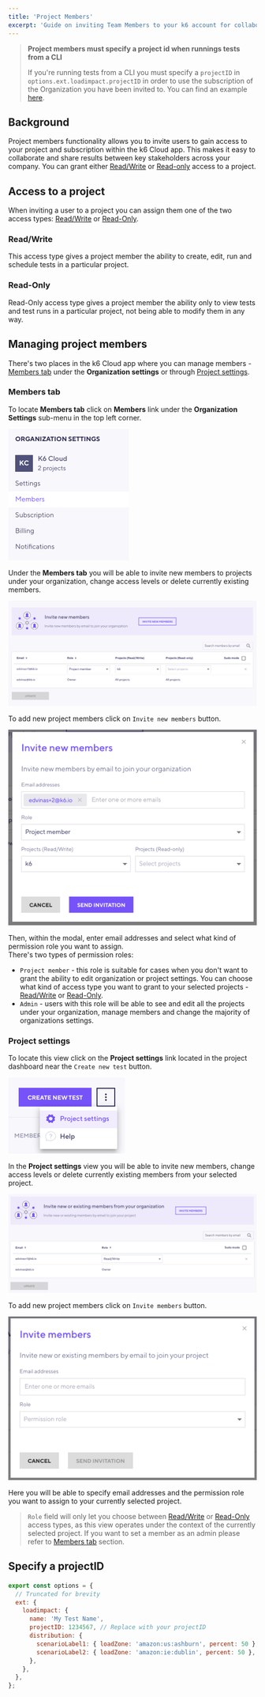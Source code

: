 ```yaml
---
title: 'Project Members'
excerpt: 'Guide on inviting Team Members to your k6 account for collaboration'
---
```



> <b>Project members must specify a project id when runnings tests from a CLI</b>
> 
> If you're running tests from a CLI you must specify a `projectID` in `options.ext.loadimpact.projectID` in order to use the subscription of the Organization you have been invited to. You can find an example [here](/cloud/project-and-team-management/project-members/#specify-a-projectid).

## Background

Project members functionality allows you to invite users to gain access to your project and subscription within the k6 Cloud app. This makes it easy to collaborate and share results between key stakeholders across your company. You can grant either [Read/Write](/cloud/project-and-team-management/project-members/#read-write) or [Read-only](/cloud/project-and-team-management/project-members/#read-write) access to a project.

## Access to a project

When inviting a user to a project you can assign them one of the two access types: [Read/Write](/cloud/project-and-team-management/project-members/#read-write) or [Read-Only](/cloud/project-and-team-management/project-members/#read-only).

### Read/Write

This access type gives a project member the ability to create, edit, run and schedule tests in a particular project.

### Read-Only

Read-Only access type gives a project member the ability only to view tests and test runs in a particular project, not being able to modify them in any way.

## Managing project members

There's two places in the k6 Cloud app where you can manage members - [Members tab](/cloud/project-and-team-management/project-members/#members-tab) under the **Organization settings** or through [Project settings](/cloud/project-and-team-management/project-members/#project-settings). 

### Members tab

To locate **Members tab** click on **Members** link under the **Organization Settings** sub-menu in the top left corner.

![Members tab menu](images/03-Team-Members/members-tab-menu.png)

Under the **Members tab** you will be able to invite new members to projects under your organization, change access levels or delete currently existing members.

![Members tab](images/03-Team-Members/members-tab.png)

To add new project members click on `Invite new members` button. 

![Invite members under members tab](images/03-Team-Members/invite-members-members-tab.png)

Then, within the modal, enter email addresses and select what kind of permission role you want to assign.<br />
There's two types of permission roles:

- `Project member` - this role is suitable for cases when you don't want to grant the ability to edit organization or project settings. 
You can choose what kind of access type you want to grant to your selected projects - [Read/Write](/cloud/project-and-team-management/project-members/#read-write) or [Read-Only](/cloud/project-and-team-management/project-members/#read-only).
- `Admin` - users with this role will be able to see and edit all the projects under your organization, manage members and change the majority of organizations settings. 

### Project settings

To locate this view click on the **Project settings** link located in the project dashboard near the `Create new test` button.

![Project settings menu](images/03-Team-Members/project-settings-menu.png)

In the **Project settings** view you will be able to invite new members, change access levels or delete currently existing members from your selected project. 

![Project settings](images/03-Team-Members/project-settings.png)

To add new project members click on `Invite members` button.

![Invite members under project settings](images/03-Team-Members/invite-new-members-project-settings.png)

Here you will be able to specify email addresses and the permission role you want to assign to your currently selected project.

> `Role` field will only let you choose between [Read/Write](/cloud/project-and-team-management/project-members/#read-write) or [Read-Only](/cloud/project-and-team-management/project-members/#read-only)
> access types, as this view operates under the context of the currently selected project. If you want to set a member as an admin please refer to [Members tab](/cloud/project-and-team-management/project-members/#members-tab) section.

## Specify a projectID

<CodeGroup labels={[]}>

```javascript
export const options = {
  // Truncated for brevity
  ext: {
    loadimpact: {
      name: 'My Test Name',
      projectID: 1234567, // Replace with your projectID
      distribution: {
        scenarioLabel1: { loadZone: 'amazon:us:ashburn', percent: 50 },
        scenarioLabel2: { loadZone: 'amazon:ie:dublin', percent: 50 },
      },
    },
  },
};
```

</CodeGroup>
